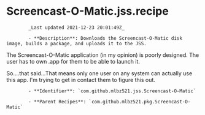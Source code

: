 # Screencast-O-Matic.jss.recipe

            _Last updated 2021-12-23 20:01:49Z_

            - **Description**: Downloads the Screencast-O-Matic disk image, builds a package, and uploads it to the JSS.

The Screencast-O-Matic application (in my opinion) is poorly designed.  The user has to own .app for them to be able to launch it.

So....that said...That means only one user on any system can actually use this app.  I'm trying to get in contact them to figure this out.

            - **Identifier**: `com.github.mlbz521.jss.Screencast-O-Matic`

            - **Parent Recipes**: `com.github.mlbz521.pkg.Screencast-O-Matic`
